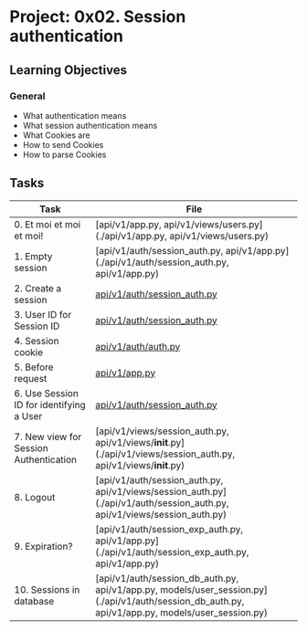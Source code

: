 # Project: 0x02. Session authentication

<h2>Learning Objectives</h2>

<h3>General</h3>

<ul>
<li>What authentication means</li>
<li>What session authentication means</li>
<li>What Cookies are</li>
<li>How to send Cookies</li>
<li>How to parse Cookies</li>
</ul>

<h2>Tasks</h2>

| Task | File |
| ---- | ---- |
| 0. Et moi et moi et moi! | [api/v1/app.py, api/v1/views/users.py](./api/v1/app.py, api/v1/views/users.py) |
| 1. Empty session | [api/v1/auth/session_auth.py, api/v1/app.py](./api/v1/auth/session_auth.py, api/v1/app.py) |
| 2. Create a session | [api/v1/auth/session_auth.py](./api/v1/auth/session_auth.py) |
| 3. User ID for Session ID | [api/v1/auth/session_auth.py](./api/v1/auth/session_auth.py) |
| 4. Session cookie | [api/v1/auth/auth.py](./api/v1/auth/auth.py) |
| 5. Before request | [api/v1/app.py](./api/v1/app.py) |
| 6. Use Session ID for identifying a User | [api/v1/auth/session_auth.py](./api/v1/auth/session_auth.py) |
| 7. New view for Session Authentication | [api/v1/views/session_auth.py, api/v1/views/__init__.py](./api/v1/views/session_auth.py, api/v1/views/__init__.py) |
| 8. Logout | [api/v1/auth/session_auth.py, api/v1/views/session_auth.py](./api/v1/auth/session_auth.py, api/v1/views/session_auth.py) |
| 9. Expiration? | [api/v1/auth/session_exp_auth.py, api/v1/app.py](./api/v1/auth/session_exp_auth.py, api/v1/app.py) |
| 10. Sessions in database | [api/v1/auth/session_db_auth.py, api/v1/app.py, models/user_session.py](./api/v1/auth/session_db_auth.py, api/v1/app.py, models/user_session.py) |

